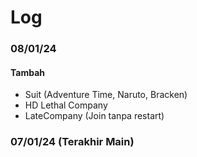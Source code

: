 # Log

### 08/01/24
#### Tambah
- Suit (Adventure Time, Naruto, Bracken)
- HD Lethal Company
- LateCompany (Join tanpa restart)

### 07/01/24 (Terakhir Main)